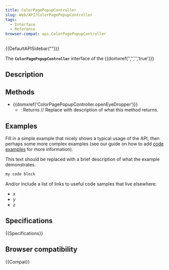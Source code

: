 ```yaml
---
title: ColorPagePopupController
slug: Web/API/ColorPagePopupController
tags:
  - Interface
  - Reference
browser-compat: api.ColorPagePopupController
---
```

{{DefaultAPISidebar("")}}

The **`ColorPagePopupController`** interface of the {{domxref('','','','true')}} 

## Description

 





## Methods

- {{domxref('ColorPagePopupController.openEyeDropper')}}
  - : Returns // Replace with description of what this method returns.

## Examples

Fill in a simple example that nicely shows a typical usage of the API, then perhaps some more complex examples (see our guide on how to add [code examples](/en-US/docs/MDN/Contribute/Structures/Code_examples) for more information).

This text should be replaced with a brief description of what the example demonstrates.

```js
my code block
```

And/or include a list of links to useful code samples that live elsewhere:

*   x
*   y
*   z

## Specifications

{{Specifications}}

## Browser compatibility

{{Compat}}

